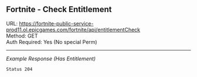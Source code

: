 ## Fortnite - Check Entitlement

URL: https://fortnite-public-service-prod11.ol.epicgames.com/fortnite/api/entitlementCheck \
Method: GET \
Auth Required: Yes (No special Perm)

---

_Example Response (Has Entitlement)_

`Status 204`
